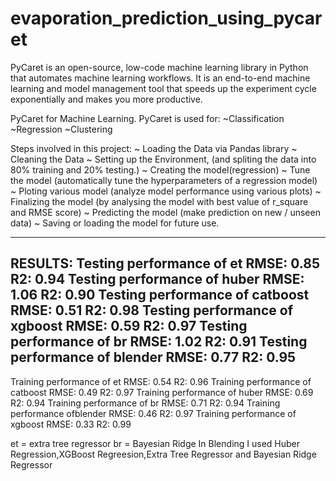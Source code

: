 # evaporation_prediction_using_pycaret
PyCaret is an open-source, low-code machine learning library in Python that automates machine learning workflows. It is an end-to-end machine learning and model management tool that speeds up the experiment cycle exponentially and makes you more productive.

PyCaret for Machine Learning.
PyCaret is used for:
 ~Classification
 ~Regression
 ~Clustering
 
Steps involved in this project:
~ Loading the Data via Pandas library
~ Cleaning the Data
~ Setting up the Environment, (and spliting the data into 80% training and 20% testing.)
~ Creating the model(regression)
~ Tune the model (automatically tune the hyperparameters of a regression model)
~ Ploting various model (analyze model performance using various plots)
~ Finalizing the model (by analysing the model with best value of r_square and RMSE score)
~ Predicting the model (make prediction on new / unseen data)
~ Saving or loading the model for future use.

----------
RESULTS:
Testing performance of et
RMSE: 0.85
R2: 0.94
Testing performance of huber
RMSE: 1.06
R2: 0.90
Testing performance of catboost
RMSE: 0.51
R2: 0.98
Testing performance of xgboost
RMSE: 0.59
R2: 0.97
Testing performance of br
RMSE: 1.02
R2: 0.91
Testing performance of blender
RMSE: 0.77
R2: 0.95
------------------------------------------------------------
Training performance of et
RMSE: 0.54
R2: 0.96
Training performance of catboost
RMSE: 0.49
R2: 0.97
Training performance of huber
RMSE: 0.69
R2: 0.94
Training performance of br
RMSE: 0.71
R2: 0.94
Training performance ofblender
RMSE: 0.46
R2: 0.97
Training performance of xgboost
RMSE: 0.33
R2: 0.99



et = extra tree regressor
br = Bayesian Ridge
In Blending I used Huber Regression,XGBoost Regreesion,Extra Tree Regressor and Bayesian Ridge Regressor

